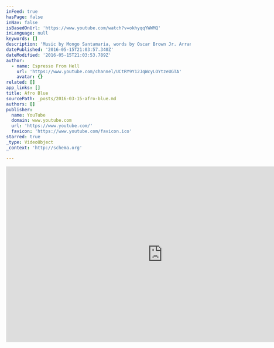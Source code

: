 ```yaml
---
inFeed: true
hasPage: false
inNav: false
isBasedOnUrl: 'https://www.youtube.com/watch?v=okhyqqYWWMQ'
inLanguage: null
keywords: []
description: 'Music by Mongo Santamaria, words by Oscar Brown Jr. Arranged by Espresso From Hell. Everything has been played live, no pre-recorded loops. www.espressofromhell.com '
datePublished: '2016-05-15T21:03:57.340Z'
dateModified: '2016-05-15T21:03:53.789Z'
author:
  - name: Espresso From Hell
    url: 'https://www.youtube.com/channel/UCtRY9Y12JqWcyLOYtzeUGTA'
    avatar: {}
related: []
app_links: []
title: Afro Blue
sourcePath: _posts/2016-03-15-afro-blue.md
authors: []
publisher:
  name: YouTube
  domain: www.youtube.com
  url: 'https://www.youtube.com/'
  favicon: 'https://www.youtube.com/favicon.ico'
starred: true
_type: VideoObject
_context: 'http://schema.org'

---
```

<iframe src="https://cdn.embedly.com/widgets/media.html?src=https%3A%2F%2Fwww.youtube.com%2Fembed%2FokhyqqYWWMQ%3Ffeature%3Doembed&amp;url=https%3A%2F%2Fwww.youtube.com%2Fwatch%3Fv%3DokhyqqYWWMQ&amp;image=https%3A%2F%2Fi.ytimg.com%2Fvi%2FokhyqqYWWMQ%2Fhqdefault.jpg&amp;key=b7d04c9b404c499eba89ee7072e1c4f7&amp;type=text%2Fhtml&amp;schema=youtube" width="854" height="480" scrolling="no" frameborder="0" allowfullscreen="allowfullscreen" style=""></iframe>